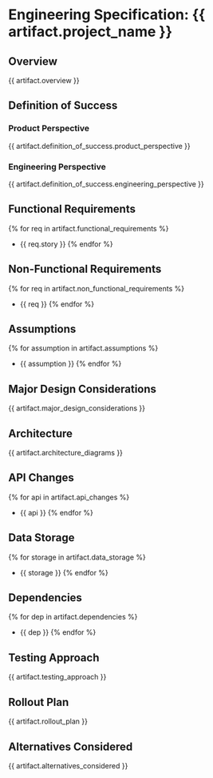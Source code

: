 # Engineering Specification: {{ artifact.project_name }}

## Overview
{{ artifact.overview }}

## Definition of Success

### Product Perspective
{{ artifact.definition_of_success.product_perspective }}

### Engineering Perspective
{{ artifact.definition_of_success.engineering_perspective }}

## Functional Requirements
{% for req in artifact.functional_requirements %}
- {{ req.story }}
{% endfor %}

## Non-Functional Requirements
{% for req in artifact.non_functional_requirements %}
- {{ req }}
{% endfor %}

## Assumptions
{% for assumption in artifact.assumptions %}
- {{ assumption }}
{% endfor %}

## Major Design Considerations
{{ artifact.major_design_considerations }}

## Architecture
{{ artifact.architecture_diagrams }}

## API Changes
{% for api in artifact.api_changes %}
- {{ api }}
{% endfor %}

## Data Storage
{% for storage in artifact.data_storage %}
- {{ storage }}
{% endfor %}

## Dependencies
{% for dep in artifact.dependencies %}
- {{ dep }}
{% endfor %}

## Testing Approach
{{ artifact.testing_approach }}

## Rollout Plan
{{ artifact.rollout_plan }}

## Alternatives Considered
{{ artifact.alternatives_considered }}